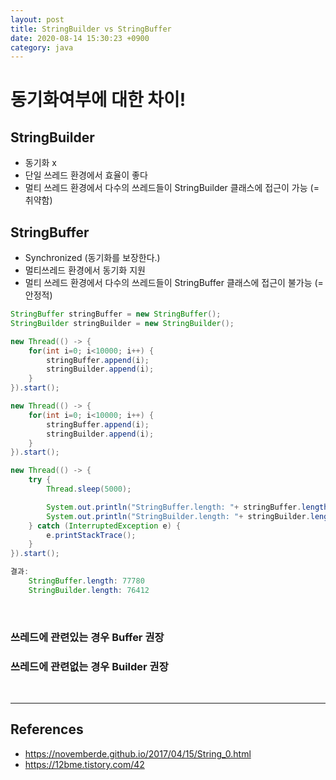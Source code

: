 ```yaml
---
layout: post
title: StringBuilder vs StringBuffer
date: 2020-08-14 15:30:23 +0900
category: java
---
```


# 동기화여부에 대한 차이!
## StringBuilder
- 동기화 x
- 단일 쓰레드 환경에서 효율이 좋다
- 멀티 쓰레드 환경에서 다수의 쓰레드들이 StringBuilder 클래스에 접근이 가능 (= 취약함)

## StringBuffer
- Synchronized (동기화를 보장한다.)
- 멀티쓰레드 환경에서 동기화 지원
- 멀티 쓰레드 환경에서 다수의 쓰레드들이 StringBuffer 클래스에 접근이 불가능 (= 안정적)

```java
StringBuffer stringBuffer = new StringBuffer();
StringBuilder stringBuilder = new StringBuilder();

new Thread(() -> {
    for(int i=0; i<10000; i++) {
        stringBuffer.append(i);
        stringBuilder.append(i);
    }
}).start();

new Thread(() -> {
    for(int i=0; i<10000; i++) {
        stringBuffer.append(i);
        stringBuilder.append(i);
    }
}).start();

new Thread(() -> {
    try {
        Thread.sleep(5000);

        System.out.println("StringBuffer.length: "+ stringBuffer.length());
        System.out.println("StringBuilder.length: "+ stringBuilder.length());
    } catch (InterruptedException e) {
        e.printStackTrace();
    }
}).start();

결과: 
    StringBuffer.length: 77780
    StringBuilder.length: 76412
```

<br/>

### 쓰레드에 관련있는 경우 Buffer 권장
### 쓰레드에 관련없는 경우 Builder 권장

<br/>

<hr/>

## References
- https://novemberde.github.io/2017/04/15/String_0.html
- https://12bme.tistory.com/42